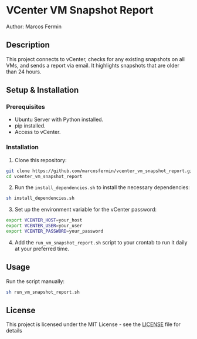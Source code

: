 # VCenter VM Snapshot Report

Author: Marcos Fermin

## Description
This project connects to vCenter, checks for any existing snapshots on all VMs, and sends a report via email. It highlights snapshots that are older than 24 hours.

## Setup & Installation

### Prerequisites
- Ubuntu Server with Python installed.
- pip installed.
- Access to vCenter.

### Installation
1. Clone this repository:
```sh
git clone https://github.com/marcosfermin/vcenter_vm_snapshot_report.git
cd vcenter_vm_snapshot_report
```
2. Run the `install_dependencies.sh` to install the necessary dependencies:
```sh
sh install_dependencies.sh
```
3. Set up the environment variable for the vCenter password:
```sh
export VCENTER_HOST=your_host
export VCENTER_USER=your_user
export VCENTER_PASSWORD=your_password
```
4. Add the `run_vm_snapshot_report.sh` script to your crontab to run it daily at your preferred time.

## Usage
Run the script manually:
```sh
sh run_vm_snapshot_report.sh
```

## License
This project is licensed under the MIT License - see the [LICENSE](LICENSE) file for details
